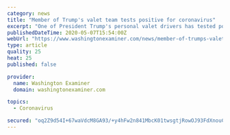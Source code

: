 ```yaml
---
category: news
title: "Member of Trump's valet team tests positive for coronavirus"
excerpt: "One of President Trump's personal valet drivers has tested positive for the coronavirus. Deputy White House press secretary Hogan Gidley released a statement on Thursday confirming that the valet, who remains unnamed but is believed to be a member of the Navy,"
publishedDateTime: 2020-05-07T15:54:00Z
webUrl: "https://www.washingtonexaminer.com/news/member-of-trumps-valet-team-tests-positive-for-coronavirus"
type: article
quality: 25
heat: 25
published: false

provider:
  name: Washington Examiner
  domain: washingtonexaminer.com

topics:
  - Coronavirus

secured: "oq2Z9d54I+67waVdcM8GA93/+y4hFw2n841MbcK01twsgtjRowOJ93FdXnouC6uz7mMi82xXqyjOlS4QFcRiL1HWXYqGQcf3lK/VfFxfPJ1+FlPu9wny2IlQcEHIn6G2cI4c8rXdCK1FLnBsAm1wCJMrHKxUKcjg6YZajygPnuLM/ho+o80/uJVnncJkzrOGngLMTk87OPVMfeKJ8AA+XInMhDYUIs1kppRlopJJp8sPsceiRXVFmRCicpTef/XJ3CiY0ybzXicYO1tF8Gf9OXIZZnL/hwp5jbwbFx4mPkW+S+acVbezuN+HvIPGOrpzFjmt6rXz4DVzNAa5xTVDUNiWJ9ybzCWuDTKoDy2s5U5PFbjxM3/RHG13/HFajOEaYkEkMgkdrbCKrg0E0NXTHF371XgvGwxkmurv/Vfmu7d59QBshps/ihcTqURuC5U6AQ+bQRCr8oErPx+b/jzeWJjy80PoFLhbEZpZzyaFEi0=;NbLwGCJs96+kmc7nJBzuOw=="
---
```


